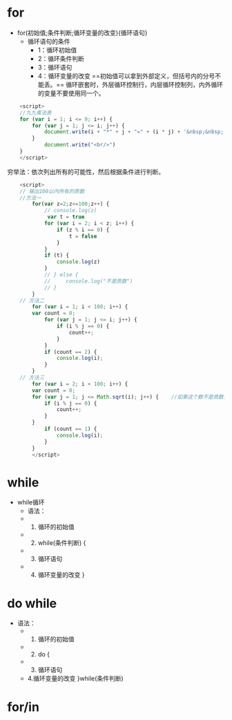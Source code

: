 # for
- for(初始值;条件判断;循环变量的改变){循环语句}
	- 循环语句的条件  
        - 1：循环初始值
        - 2：循环条件判断
        - 3：循环语句
        - 4：循环变量的改变
==初始值可以拿到外部定义，但括号内的分号不能丢。==
循环嵌套时，外层循环控制行，内层循环控制列，内外循环的变量不要使用同一个。


```js
	<script>
	//九九乘法表
	for (var i = 1; i <= 9; i++) {
	    for (var j = 1; j <= i; j++) {
	        document.write(i + "*" + j + "=" + (i * j) + '&nbsp;&nbsp;');
        }
            document.write("<br/>")
    }
	</script>
```

穷举法：依次列出所有的可能性，然后根据条件进行判断。

```js
	<script>
	// 输出100以内所有的质数
	//方法一
        for(var z=2;z<=100;z++) {
            // console.log(z)
             var t = true
            for (var i = 2; i < z; i++) {
                if (z % i == 0) {
                    t = false
                }
            }
            if (t) {
                console.log(z)
            }
            // } else {
            //     console.log("不是质数")
            // }
        }
	// 方法二
		for (var i = 1; i < 100; i++) {
		var count = 0;
			for (var j = 1; j <= i; j++) {
				if (i % j == 0) {
					count++;
				}
			}
			if (count == 2) {
				console.log(i);
			}
		}
	// 方法三
		for (var i = 2; i < 100; i++) {
		var count = 0;
		for (var j = 1; j <= Math.sqrt(i); j++) {    //如果这个数不是质数，那么必定有约数小于等于它的平方根。
			if (i % j == 0) {
				count++;
			}
		}
			if (count == 1) {
				console.log(i);
			}
		}     
    	</script>
```
# while
- while循环
	- 语法：
	 - 1. 循环的初始值
	 - 2. while(条件判断) {
     - 3. 循环语句
     - 4. 循环变量的改变
        }

# do while
- 语法：
	- 1. 循环的初始值
    - 2. do {
    - 3. 循环语句
	- 4.循环变量的改变 
        }while(条件判断)
# for/in
